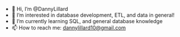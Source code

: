 - 👋 Hi, I’m @DannyLillard
- 👀 I’m interested in database development, ETL, and data in general!
- 🌱 I’m currently learning SQL, and general database knowledge
- 📫 How to reach me: dannylillard10@gmail.com

